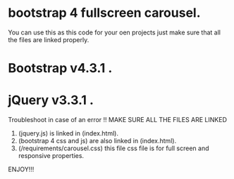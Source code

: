 

# bootstrap 4 fullscreen carousel.

You can use this as this code for your oen projects just make sure that all the files are linked properly.

# Bootstrap v4.3.1 .
# jQuery v3.3.1 .

Troubleshoot in case of an error
!! MAKE SURE ALL THE FILES ARE LINKED 

1. (jquery.js) is linked in (index.html).
2. (bootstrap 4 css and js) are also linked in (index.html).
3. (/requirements/carousel.css) this file css file is for full screen and responsive properties.  


ENJOY!!!
